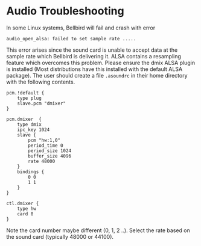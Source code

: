 Audio Troubleshooting
=====================

In some Linux systems, Bellbird will fail and crash with error

    audio_open_alsa: failed to set sample rate .....

This error arises since the sound card is unable to accept data
at the sample rate which Bellbird is delivering it.
ALSA contains a resampling feature which overcomes this problem.
Please ensure the dmix ALSA plugin is installed (Most distributions
have this installed with the default ALSA package).
The user should create a file `.asoundrc` in their home directory 
with the following contents.

```
pcm.!default {
	type plug
	slave.pcm "dmixer"
}

pcm.dmixer  {
 	type dmix
 	ipc_key 1024
 	slave {
		pcm "hw:1,0"
		period_time 0
		period_size 1024
		buffer_size 4096
		rate 48000
	}
	bindings {
		0 0
		1 1
	}
}

ctl.dmixer {
	type hw
	card 0
}
```

Note the card number maybe different (0, 1, 2 ..). Select the rate based
on the sound card (typically 48000 or 44100).
